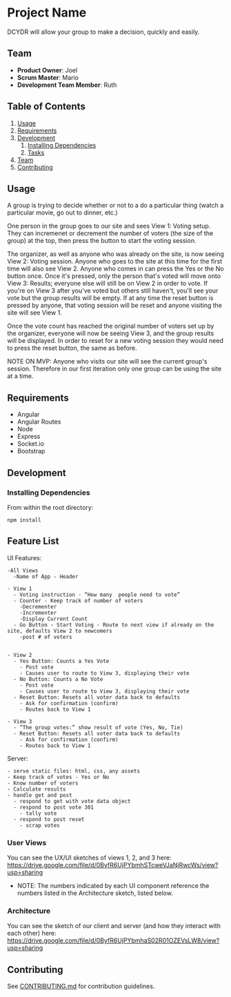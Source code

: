 # Project Name

DCYDR will allow your group to make a decision, quickly and easily.

## Team

  - __Product Owner__: Joel
  - __Scrum Master__: Mario
  - __Development Team Member__: Ruth

## Table of Contents

1. [Usage](#Usage)
1. [Requirements](#requirements)
1. [Development](#development)
    1. [Installing Dependencies](#installing-dependencies)
    1. [Tasks](#tasks)
1. [Team](#team)
1. [Contributing](#contributing)

## Usage

A group is trying to decide whether or not to a do a particular thing (watch a particular movie, go out to dinner, etc.)

One person in the group goes to our site and sees View 1: Voting setup. They can incremenet or decrement the number of voters (the size of the group) at the top, then press the button to start the voting session.

The organizer, as well as anyone who was already on the site, is now seeing View 2: Voting session. Anyone who goes to the site at this time for the first time will also see View 2. Anyone who comes in can press the Yes or the No button once. Once it's pressed, only the person that's voted will move onto View 3: Results; everyone else will still be on View 2 in order to vote. If you're on View 3 after you've voted but others still haven't, you'll see your vote but the group results will be empty. If at any time the reset button is pressed by anyone, that voting session will be reset and anyone visiting the site will see View 1.

Once the vote count has reached the original number of voters set up by the organizer, everyone will now be seeing View 3, and the group results will be displayed. In order to reset for a new voting session they would need to press the reset button, the same as before.

NOTE ON MVP: Anyone who visits our site will see the current group's session.  Therefore in our first iteration only one group can be using the site at a time.

## Requirements

- Angular
- Angular Routes
- Node
- Express
- Socket.io
- Bootstrap

## Development

### Installing Dependencies

From within the root directory:

```
npm install
```


## Feature List

  UI Features:

    -All Views
      -Name of App - Header

    - View 1
      - Voting instruction - “How many  people need to vote”
      - Counter - Keep track of number of voters
        -Decrementer
        -Incrementer
        -Display Current Count
      - Go Button - Start Voting - Route to next view if already on the site, defaults View 2 to newcomers
        -post # of voters


    - View 2
      - Yes Button: Counts a Yes Vote
        - Post vote
        - Causes user to route to View 3, displaying their vote
      - No Button: Counts a No Vote
        - Post vote
        - Causes user to route to View 3, displaying their vote
      - Reset Button: Resets all voter data back to defaults
        - Ask for confirmation (confirm)
        - Routes back to View 1

    - View 3
      - ”The group votes:” show result of vote (Yes, No, Tie)
      - Reset Button: Resets all voter data back to defaults
        - Ask for confirmation (confirm)
        - Routes back to View 1

  Server:
  
    - serve static files: html, css, any assets
    - Keep track of votes - Yes or No
    - Know number of voters
    - Calculate results
    - handle get and post
      - respond to get with vote data object
      - respond to post vote 301
        - tally vote
      - respond to post reset
        - scrap votes


### User Views

You can see the UX/UI sketches of views 1, 2, and 3 here:
https://drive.google.com/file/d/0ByfR6UjPYbmhSTcweVJaNjRwcWs/view?usp=sharing

- NOTE: The numbers indicated by each UI component reference the numbers listed in the Architecture sketch, listed below.


### Architecture

You can see the sketch of our client and server (and how they interact with each other) here:
https://drive.google.com/file/d/0ByfR6UjPYbmhaS02R01OZEVsLW8/view?usp=sharing


## Contributing

See [CONTRIBUTING.md](_CONTRIBUTING.md) for contribution guidelines.
